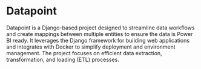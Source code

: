 # Datapoint

Datapoint is a Django-based project designed to streamline data workflows and create mappings between multiple entities to ensure the data is Power BI ready. It leverages the Django framework for building web applications and integrates with Docker to simplify deployment and environment management. The project focuses on efficient data extraction, transformation, and loading (ETL) processes.
